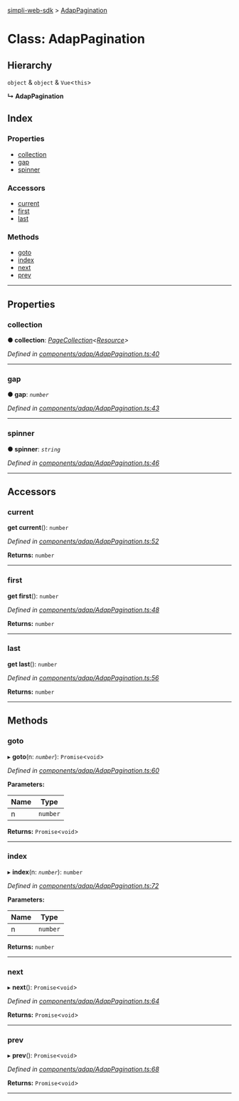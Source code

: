[simpli-web-sdk](../README.md) > [AdapPagination](../classes/adappagination.md)

# Class: AdapPagination

## Hierarchy

 `object` & `object` & `Vue`<`this`>

**↳ AdapPagination**

## Index

### Properties

* [collection](adappagination.md#collection)
* [gap](adappagination.md#gap)
* [spinner](adappagination.md#spinner)

### Accessors

* [current](adappagination.md#current)
* [first](adappagination.md#first)
* [last](adappagination.md#last)

### Methods

* [goto](adappagination.md#goto)
* [index](adappagination.md#index)
* [next](adappagination.md#next)
* [prev](adappagination.md#prev)

---

## Properties

<a id="collection"></a>

###  collection

**● collection**: *[PageCollection](pagecollection.md)<[Resource](resource.md)>*

*Defined in [components/adap/AdapPagination.ts:40](https://github.com/simplitech/simpli-web-sdk/blob/77f6425/src/components/adap/AdapPagination.ts#L40)*

___
<a id="gap"></a>

###  gap

**● gap**: *`number`*

*Defined in [components/adap/AdapPagination.ts:43](https://github.com/simplitech/simpli-web-sdk/blob/77f6425/src/components/adap/AdapPagination.ts#L43)*

___
<a id="spinner"></a>

###  spinner

**● spinner**: *`string`*

*Defined in [components/adap/AdapPagination.ts:46](https://github.com/simplitech/simpli-web-sdk/blob/77f6425/src/components/adap/AdapPagination.ts#L46)*

___

## Accessors

<a id="current"></a>

###  current

**get current**(): `number`

*Defined in [components/adap/AdapPagination.ts:52](https://github.com/simplitech/simpli-web-sdk/blob/77f6425/src/components/adap/AdapPagination.ts#L52)*

**Returns:** `number`

___
<a id="first"></a>

###  first

**get first**(): `number`

*Defined in [components/adap/AdapPagination.ts:48](https://github.com/simplitech/simpli-web-sdk/blob/77f6425/src/components/adap/AdapPagination.ts#L48)*

**Returns:** `number`

___
<a id="last"></a>

###  last

**get last**(): `number`

*Defined in [components/adap/AdapPagination.ts:56](https://github.com/simplitech/simpli-web-sdk/blob/77f6425/src/components/adap/AdapPagination.ts#L56)*

**Returns:** `number`

___

## Methods

<a id="goto"></a>

###  goto

▸ **goto**(n: *`number`*): `Promise`<`void`>

*Defined in [components/adap/AdapPagination.ts:60](https://github.com/simplitech/simpli-web-sdk/blob/77f6425/src/components/adap/AdapPagination.ts#L60)*

**Parameters:**

| Name | Type |
| ------ | ------ |
| n | `number` |

**Returns:** `Promise`<`void`>

___
<a id="index"></a>

###  index

▸ **index**(n: *`number`*): `number`

*Defined in [components/adap/AdapPagination.ts:72](https://github.com/simplitech/simpli-web-sdk/blob/77f6425/src/components/adap/AdapPagination.ts#L72)*

**Parameters:**

| Name | Type |
| ------ | ------ |
| n | `number` |

**Returns:** `number`

___
<a id="next"></a>

###  next

▸ **next**(): `Promise`<`void`>

*Defined in [components/adap/AdapPagination.ts:64](https://github.com/simplitech/simpli-web-sdk/blob/77f6425/src/components/adap/AdapPagination.ts#L64)*

**Returns:** `Promise`<`void`>

___
<a id="prev"></a>

###  prev

▸ **prev**(): `Promise`<`void`>

*Defined in [components/adap/AdapPagination.ts:68](https://github.com/simplitech/simpli-web-sdk/blob/77f6425/src/components/adap/AdapPagination.ts#L68)*

**Returns:** `Promise`<`void`>

___

